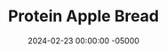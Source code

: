 ---
layout: post
title:  "Protein Apple Bread"
date:   2024-02-23 00:00:00 -05000
categories: 
- Recipes
- Protein Powder
permalink: /recipes/apple-bread
image: /assets/Food/Protein Powder/Apple Bread/apple-bread-cover.jpg
ing: appplebread-ing
facts: appplebread-facts
Prep: 10
Rest: 
Cook: 30
Source1: https://www.youtube.com/watch?v=hS1cTJBfj98&t=16s
Source2: 
Description: This cinnamon apple bread is a perfect fall based dessert that won't set you off your healthy eating path. The combination of cinnamon and ginger with apples is a classic for a reason! This recipe also works fantastic as a carrot cake recipe too, just swap out the apples for grated carrots.
Instructions: 
- Combine dry ingredients in a bowl - oat flour, whey, casein, baking powder, cinnamon, salt, baking soda, and ginger<br><br>

- Chop the apple and add to a food processor with the cottage cheese. Blend the apple as much as possible, then add the eggs, vanilla, and stevia. Blend until foamy and no apple chunks remain<br><br>

- Pour the wet ingredients into the dry, and fold together until just combined<br><br>

- Transfer everything to a bread pan and bake for 30 min at 350°F. Cake is done when it reaches an internal temperature of 200F<br><br>
- <center><img src="/assets/Food/Protein Powder/Apple Bread/apple-bread-4.jpg" alt="" class="instruction-image"></center><br>

- Let the cake cool down, then slice and refrigerate for 3-4 days.  You can serve with some whipped cottage cheese on top per slice
---
